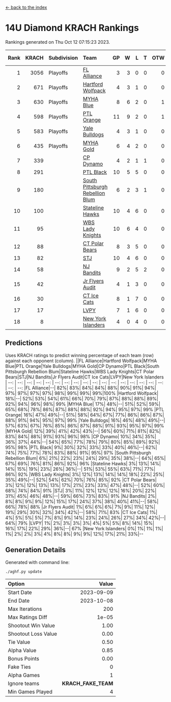 [<- back to the index](readme.md)
# 14U Diamond KRACH Rankings
Rankings generated on Thu Oct 12 07:15:23 2023.

Rank|KRACH|Subdivision|Team|GP|W|L|T|OTW|OTL|SoS|Exp Wins|Win Diff
---:|---:|:---|:---|---:|---:|---:|---:|---:|---:|---:|---:|---:
1|3056|Playoffs|[FL Alliance](https://gamesheetstats.com/seasons/3663/teams/156905/schedule)|3|3|0|0|0|0|122|3.8|-0.0
2|671|Playoffs|[Hartford Wolfpack](https://gamesheetstats.com/seasons/3663/teams/140814/schedule)|4|3|1|0|0|1|243|3.8|-0.0
3|630|Playoffs|[MYHA Blue](https://gamesheetstats.com/seasons/3663/teams/140816/schedule)|8|6|2|0|1|0|233|6.8|-0.0
4|598|Playoffs|[PTL Orange](https://gamesheetstats.com/seasons/3663/teams/140821/schedule)|11|9|2|0|1|0|167|9.9|0.0
5|583|Playoffs|[Yale Bulldogs](https://gamesheetstats.com/seasons/3663/teams/156906/schedule)|4|3|1|0|0|0|235|3.9|0.0
6|435|Playoffs|[MYHA Gold](https://gamesheetstats.com/seasons/3663/teams/140824/schedule)|6|4|2|0|0|0|286|4.9|0.0
7|339||[CP Dynamo](https://gamesheetstats.com/seasons/3663/teams/140823/schedule)|4|2|1|1|0|0|235|3.3|-0.0
8|291||[PTL Black](https://gamesheetstats.com/seasons/3663/teams/140815/schedule)|10|5|5|0|0|0|671|5.8|-0.0
9|180||[South Pittsburgh Rebellion Blum](https://gamesheetstats.com/seasons/3663/teams/140812/schedule)|6|2|3|1|0|0|347|3.3|-0.0
10|100||[Stateline Hawks](https://gamesheetstats.com/seasons/3663/teams/140813/schedule)|10|4|6|0|0|0|294|4.9|0.0
11|95||[WBS Lady Knights](https://gamesheetstats.com/seasons/3663/teams/140825/schedule)|10|6|4|0|0|0|350|6.9|0.0
12|88||[CT Polar Bears](https://gamesheetstats.com/seasons/3663/teams/140818/schedule)|8|3|5|0|0|0|459|3.8|-0.0
13|82||[STJ](https://gamesheetstats.com/seasons/3663/teams/140822/schedule)|10|4|6|0|0|0|255|4.9|0.0
14|58||[NJ Bandits](https://gamesheetstats.com/seasons/3663/teams/140811/schedule)|9|2|5|2|0|0|133|3.9|0.0
15|42||[Jr Flyers Audit](https://gamesheetstats.com/seasons/3663/teams/140819/schedule)|4|1|3|0|0|0|257|1.9|0.0
16|30||[CT Ice Cats](https://gamesheetstats.com/seasons/3663/teams/140826/schedule)|8|1|7|0|0|1|304|1.9|0.0
17|17||[LVPY](https://gamesheetstats.com/seasons/3663/teams/140820/schedule)|7|1|6|0|0|0|160|1.9|0.0
18|8||[New York Islanders](https://gamesheetstats.com/seasons/3663/teams/140832/schedule)|4|0|4|0|0|0|132|0.9|0.0

## Predictions
Uses KRACH ratings to predict winning percentage of each team (row) against each opponent (column).
||FL Alliance|Hartford Wolfpack|MYHA Blue|PTL Orange|Yale Bulldogs|MYHA Gold|CP Dynamo|PTL Black|South Pittsburgh Rebellion Blum|Stateline Hawks|WBS Lady Knights|CT Polar Bears|STJ|NJ Bandits|Jr Flyers Audit|CT Ice Cats|LVPY|New York Islanders
| --: | --: | --: | --: | --: | --: | --: | --: | --: | --: | --: | --: | --: | --: | --: | --: | --: | --: | --: 
|FL Alliance|--| 82%| 83%| 84%| 84%| 88%| 90%| 91%| 94%| 97%| 97%| 97%| 97%| 98%| 99%| 99%| 99%|100%
|Hartford Wolfpack| 18%|--| 52%| 53%| 54%| 61%| 66%| 70%| 79%| 87%| 88%| 88%| 89%| 92%| 94%| 96%| 98%| 99%
|MYHA Blue| 17%| 48%|--| 51%| 52%| 59%| 65%| 68%| 78%| 86%| 87%| 88%| 88%| 92%| 94%| 95%| 97%| 99%
|PTL Orange| 16%| 47%| 49%|--| 51%| 58%| 64%| 67%| 77%| 86%| 86%| 87%| 88%| 91%| 94%| 95%| 97%| 99%
|Yale Bulldogs| 16%| 46%| 48%| 49%|--| 57%| 63%| 67%| 76%| 85%| 86%| 87%| 88%| 91%| 93%| 95%| 97%| 99%
|MYHA Gold| 12%| 39%| 41%| 42%| 43%|--| 56%| 60%| 71%| 81%| 82%| 83%| 84%| 88%| 91%| 93%| 96%| 98%
|CP Dynamo| 10%| 34%| 35%| 36%| 37%| 44%|--| 54%| 65%| 77%| 78%| 79%| 80%| 85%| 89%| 92%| 95%| 98%
|PTL Black|  9%| 30%| 32%| 33%| 33%| 40%| 46%|--| 62%| 74%| 75%| 77%| 78%| 83%| 88%| 91%| 95%| 97%
|South Pittsburgh Rebellion Blum|  6%| 21%| 22%| 23%| 24%| 29%| 35%| 38%|--| 64%| 65%| 67%| 69%| 76%| 81%| 86%| 92%| 96%
|Stateline Hawks|  3%| 13%| 14%| 14%| 15%| 19%| 23%| 26%| 36%|--| 51%| 53%| 55%| 63%| 71%| 77%| 86%| 92%
|WBS Lady Knights|  3%| 12%| 13%| 14%| 14%| 18%| 22%| 25%| 35%| 49%|--| 52%| 54%| 62%| 70%| 76%| 85%| 92%
|CT Polar Bears|  3%| 12%| 12%| 13%| 13%| 17%| 21%| 23%| 33%| 47%| 48%|--| 52%| 60%| 68%| 74%| 84%| 91%
|STJ|  3%| 11%| 12%| 12%| 12%| 16%| 20%| 22%| 31%| 45%| 46%| 48%|--| 59%| 66%| 73%| 83%| 91%
|NJ Bandits|  2%|  8%|  8%|  9%|  9%| 12%| 15%| 17%| 24%| 37%| 38%| 40%| 41%|--| 58%| 66%| 78%| 88%
|Jr Flyers Audit|  1%|  6%|  6%|  6%|  7%|  9%| 11%| 12%| 19%| 29%| 30%| 32%| 34%| 42%|--| 58%| 71%| 83%
|CT Ice Cats|  1%|  4%|  5%|  5%|  5%|  7%|  8%|  9%| 14%| 23%| 24%| 26%| 27%| 34%| 42%|--| 64%| 79%
|LVPY|  1%|  2%|  3%|  3%|  3%|  4%|  5%|  5%|  8%| 14%| 15%| 16%| 17%| 22%| 29%| 36%|--| 67%
|New York Islanders|  0%|  1%|  1%|  1%|  1%|  2%|  2%|  3%|  4%|  8%|  8%|  9%|  9%| 12%| 17%| 21%| 33%|--

## Generation Details

Generated with command line:
```
./aghf.py update
```

| Option | Value |
| :----- | ----: |
| Start Date | 2023-09-09 |
| End Date | 2023-10-08 |
| Max Iterations | 200 |
| Max Ratings Diff | 1e-05 |
| Shootout Win Value | 1.00 |
| Shootout Loss Value | 0.00 |
| Tie Value | 0.50 |
| Alpha Value | 0.85 |
| Bonus Points | 0.00 |
| Fake Ties | 0 |
| Alpha Games | 1 |
| Ignore teams | __KRACH_FAKE_TEAM__ |
| Min Games Played | 4 |

